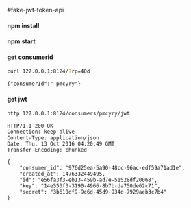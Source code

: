 #fake-jwt-token-api

#### npm install

#### npm start

#### get consumerid

```bash
curl 127.0.0.1:8124/?rp=40d
```

```
{"consumerId":" pmcyry"}
```

#### get jwt
```bash
http 127.0.0.1:8124/consumers/pmcyry/jwt
```
```
HTTP/1.1 200 OK
Connection: keep-alive
Content-Type: application/json
Date: Thu, 13 Oct 2016 04:20:49 GMT
Transfer-Encoding: chunked

{
    "consumer_id": "976d25ea-5a90-48cc-96ac-edf59a71ad1e",
    "created_at": 1476332449495,
    "id": "e56fa3f3-eb13-459b-ad7e-51528df20068",
    "key": "14e553f3-3190-4966-8b7b-da750de62c71",
    "secret": "3b610df9-9c6d-45d9-934d-7929aeb3c7b4"
}
```
